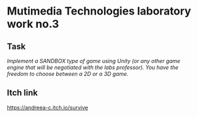 # Mutimedia Technologies laboratory work no.3

## Task
*Implement a SANDBOX type of game using Unity (or any other game engine that
will be negotiated with the labs professor).
You have the freedom to choose between a 2D or a 3D game.*

## Itch link
https://andreea-c.itch.io/survive
